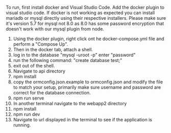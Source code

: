 To run, first install docker and Visual Studio Code. Add the docker plugin to visual studio code. If docker is not working as expected you can install mariadb or mysql directly using their respective installers. Please make sure it's version 5.7 for mysql not 8.0 as 8.0 has some password encryption that doesn't work with our mysql plugin from node. 

1. Using the docker plugin, right click ont he docker-compose.yml file and perform a "Compose Up".
2. Then in the docker tab, attach a shell. 
3. log in to the database "mysql -uroot -p" enter "password"
4. run the following command: "create database test;"
5. exit out of the shell. 
6. Navigate to api directory
7. npm install
8. copy the ormconfig.json.example to ormconfig.json and modify the file to match your setup, primarily make sure username and password are correct for the database connection. 
9. npm run serve
10. In another terminal navigate to the webapp2 directory
11. npm install
12. npm run dev
13. Navigate to url displayed in the terminal to see if the application is running. 
